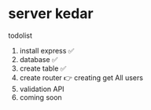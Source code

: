 # server kedar

todolist

1. install express ✅
2. database ✅
3. create table ✅
4. create router 👉 creating get All users
5. validation API
6. coming soon
